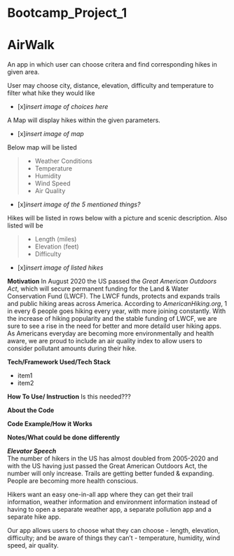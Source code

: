 # Bootcamp_Project_1

# AirWalk
 An app in which user can choose critera and find corresponding hikes in given area. 

 User may choose city, distance, elevation, difficulty and temperature to filter what hike they would like 
 - [x]*insert image of choices here* 

 A Map will display hikes within the given parameters. 
 - [x]*insert image of map* 

Below map will be listed 
> - Weather Conditions 
> - Temperature 
> - Humidity 
> - Wind Speed 
> - Air Quality 
- [x]*insert image of the 5 mentioned things?* 

Hikes will be listed in rows below with a picture and scenic description. Also listed will be 
> - Length (miles)
> - Elevation (feet)
> - Difficulty 
- [x]*insert image of listed hikes* 


**Motivation**
In August 2020 the US passed the *Great American Outdoors Act*, which will secure permanent funding for the Land & Water Conservation Fund (LWCF). The LWCF funds, protects and expands trails and public hiking areas across America. According to *AmericanHiking.org*, 1 in every 6 people goes hiking every year, with more joining constantly. 
With the increase of hiking popularity and the stable funding of LWCF, we are sure to see a rise in the need for better and more detaild user hiking apps. 
As Americans everyday are becoming more environmentally and health aware, we are proud to include an air quality index to allow users to consider pollutant amounts during their hike. 

**Tech/Framework Used/Tech Stack**
- item1 
- item2 


**How To Use/ Instruction** 
Is this needed??? 


**About the Code** 


**Code Example/How it Works** 


**Notes/What could be done differently**

***Elevator Speech***  
The number of hikers in the US has almost doubled from 2005-2020 and with the US having just passed the Great American Outdoors Act, the number will only increase. Trails are getting better funded & expanding. People are becoming more health conscious. 

Hikers want an easy one-in-all app where they can get their trail information, weather information and environment information instead of having to open a separate weather app, a separate pollution app and a separate hike app. 

Our app allows users to choose what they can choose - length, elevation, difficulty;  and be aware of things they can’t - temperature, humidity, wind speed, air quality. 



 
 
